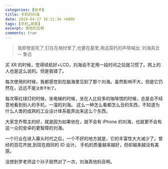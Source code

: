 ```yaml
---
categories: [技术]
title: 手机的刘海
date: 2019-04-27 16:11:34 +0800
tags: [手机,随笔]
excerpt: 真他妈丑啊
comments: true
---
```


> 我即使是死了,钉在在棺材里了,也要在墓里,用这腐朽的声带喊出: 刘海真丑 -- 鲁迅

买 XR 的时候，觉得续航好+LCD，刘海说不定用一段时间之后就习惯了。网上的人也是这么说的。但是我错了。

每次使用的时候，我都感觉到在脑海里见到了那个刘海。虽然影响不大，但是它仍然在，远远不是`注意不到了`。

每次等红绿灯的时候，坐电梯的时候，坐在人比较多的咖啡馆的时候，总是会不经意地看到别人的手机，一溜的刘海。
这么一种怎么看都怎么丑的东西，不知道为什么人类的成熟的工业设计体系能弄出来这么个东西。

大家念乔帮主的好，就是因为如果他在，就不会有 iPhone 的刘海，也就更不会有这一众的安卓的更智障的刘海。

一个行业在进入寡头时代之后，一个不好的地方就是，它的丰富性大大减少了。曾经的百花齐放,到现在趋同的 ID 设计。
手机的质量越来越好，但却越来越没有美感。

没想到罗老师这个孙子居然对了一次，刘海真他妈丑啊。



